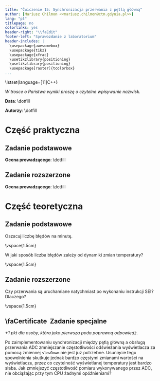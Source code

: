 ```yaml
---
title: "Ćwiczenie 15: Synchronizacja przerwania z pętlą główną"
author: [Mariusz Chilmon <<mariusz.chilmon@ctm.gdynia.pl>>]
lang: "pl"
titlepage: no
colorlinks: yes
header-right: "\\faEdit"
footer-left: "Sprawozdanie z laboratorium"
header-includes: |
  \usepackage{awesomebox}
  \usepackage{tikz}
  \usepackage{xfrac}
  \usetikzlibrary{positioning}
  \usetikzlibrary{positioning}
  \usepackage[raster]{tcolorbox}
...
```


\lstset{language=[11]C++}

_W trosce o Państwa wyniki proszę o czytelne wpisywanie nazwisk._

**Data**: \dotfill

**Autorzy**: \dotfill

# Część praktyczna

## Zadanie podstawowe

**Ocena prowadzącego**: \dotfill

## Zadanie rozszerzone

**Ocena prowadzącego**: \dotfill

# Część teoretyczna

## Zadanie podstawowe

Oszacuj liczbę błędów na minutę.

\vspace{1.5cm}

W jaki sposób liczba błędów zależy od dynamiki zmian temperatury?

\vspace{1.5cm}

## Zadanie rozszerzone

Czy przerwania są uruchamiane natychmiast po wykonaniu instrukcji SEI? Dlaczego?

\vspace{1.5cm}

## \faCertificate&nbsp; Zadanie specjalne

_+1 pkt dla osoby, która jako pierwsza poda poprawną odpowiedź._

Po zaimplementowaniu synchronizacji między pętlą główną a obsługą przerwania ADC zmniejszanie częstotliwości odświeżania wyświetlacza za pomocą zmiennej `slowDown` nie jest już potrzebne. Usunięcie tego spowolnienia skutkuje jednak bardzo częstymi zmianami wartości na wyświetlaczu, przez co czytelność wyświetlanej temperatury jest bardzo słaba. Jak zmniejszyć częstotliwość pomiaru wykonywanego przez ADC, nie obciążając przy tym CPU żadnymi opóźnieniami?
